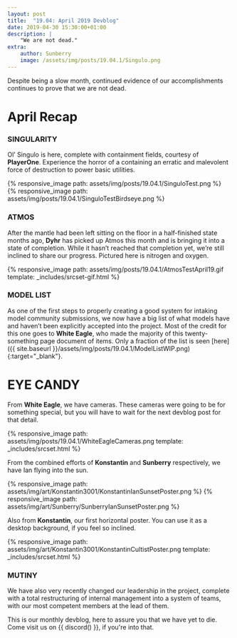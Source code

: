 ```yaml
---
layout: post
title:  "19.04: April 2019 Devblog"
date: 2019-04-30 15:30:00+01:00
description: |
    "We are not dead."
extra:
    author: Sunberry
    image: /assets/img/posts/19.04.1/Singulo.png
---
```


Despite being a slow month, continued evidence of our accomplishments continues to prove that we are not dead.

# April Recap

### SINGULARITY

Ol’ Singulo is here, complete with containment fields, courtesy of **PlayerOne**. Experience the horror of a containing an erratic and malevolent force of destruction to power basic utilities.

<div class='horizontal-2' markdown='1'>
{% responsive_image path: assets/img/posts/19.04.1/SinguloTest.png %}
{% responsive_image path: assets/img/posts/19.04.1/SinguloTestBirdseye.png %}
</div>

### ATMOS

After the mantle had been left sitting on the floor in a half-finished state months ago, **Dyhr** has picked up Atmos this month and is bringing it into a state of completion. While it hasn’t reached that completion yet, we’re still inclined to share our progress. Pictured here is nitrogen and oxygen.

{% responsive_image path: assets/img/posts/19.04.1/AtmosTestApril19.gif template: _includes/srcset-gif.html %}

### MODEL LIST

As one of the first steps to properly creating a good system for intaking model community submissions, we now have a big list of what models have and haven’t been explicitly accepted into the project. Most of the credit for this one goes to **White Eagle**, who made the majority of this twenty-something page document of items. Only a fraction of the list is seen [here]({{ site.baseurl }}/assets/img/posts/19.04.1/ModelListWIP.png){:target="_blank"}.

# EYE CANDY

From **White Eagle**, we have cameras. These cameras were going to be for something special, but you will have to wait for the next devblog post for that detail.

{% responsive_image path: assets/img/posts/19.04.1/WhiteEagleCameras.png template: _includes/srcset.html %}

From the combined efforts of **Konstantin** and **Sunberry** respectively, we have Ian flying into the sun.

<div class='horizontal-2' markdown='1'>
{% responsive_image path: assets/img/art/Konstantin3001/KonstantinIanSunsetPoster.png %}
{% responsive_image path: assets/img/art/Sunberry/SunberryIanSunsetPoster.png %}
</div>

Also from **Konstantin**, our first horizontal poster. You can use it as a desktop background, if you feel so inclined.

{% responsive_image path: assets/img/art/Konstantin3001/KonstantinCultistPoster.png template: _includes/srcset.html %}

### MUTINY

We have also very recently changed our leadership in the project, complete with a total restructuring of internal management into a system of teams, with our most competent members at the lead of them.

This is our monthly devblog, here to assure you that we have yet to die.
Come visit us on {{ discord() }}, if you're into that.
